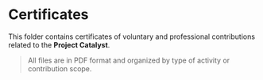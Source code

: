 # Certificates

This folder contains certificates of voluntary and professional contributions related to the **Project Catalyst**.

> All files are in PDF format and organized by type of activity or contribution scope.
